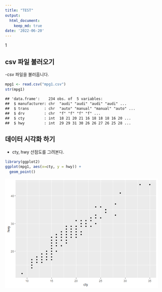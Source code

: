 ```yaml
---
title: "TEST"
output:
  html_document:
    keep_md: true
date: '2022-06-20'
---
```

1


## csv 파일 불러오기 
-csv 파일을 불러옵니다. 

```r
mpg1 <- read.csv("mpg1.csv")
str(mpg1)
```

```
## 'data.frame':	234 obs. of  5 variables:
##  $ manufacturer: chr  "audi" "audi" "audi" "audi" ...
##  $ trans       : chr  "auto" "manual" "manual" "auto" ...
##  $ drv         : chr  "f" "f" "f" "f" ...
##  $ cty         : int  18 21 20 21 16 18 18 18 16 20 ...
##  $ hwy         : int  29 29 31 30 26 26 27 26 25 28 ...
```

## 데이터 시각화 하기 
- cty, hwy 산점도를 그려본다. 

```r
library(ggplot2)
ggplot(mpg1, aes(x=cty, y = hwy)) + 
  geom_point()
```

![](test_files/figure-html/unnamed-chunk-2-1.png)<!-- -->

